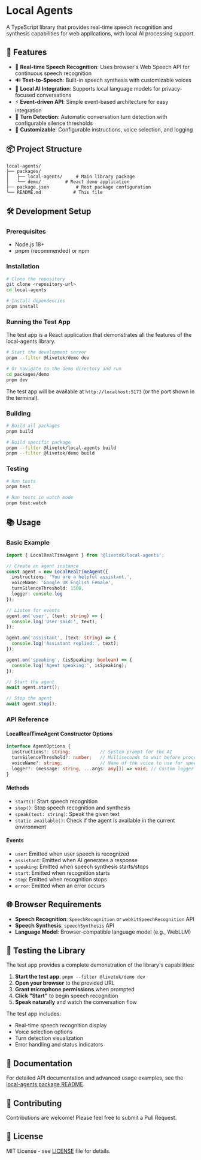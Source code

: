 # Local Agents

A TypeScript library that provides real-time speech recognition and synthesis capabilities for web applications, with local AI processing support.

## 🚀 Features

- 🎤 **Real-time Speech Recognition**: Uses browser's Web Speech API for continuous speech recognition
- 🔊 **Text-to-Speech**: Built-in speech synthesis with customizable voices
- 🤖 **Local AI Integration**: Supports local language models for privacy-focused conversations
- ⚡ **Event-driven API**: Simple event-based architecture for easy integration
- 🎯 **Turn Detection**: Automatic conversation turn detection with configurable silence thresholds
- 🎨 **Customizable**: Configurable instructions, voice selection, and logging

## 📦 Project Structure

```
local-agents/
├── packages/
│   ├── local-agents/     # Main library package
│   └── demo/         # React demo application
├── package.json          # Root package configuration
└── README.md            # This file
```

## 🛠️ Development Setup

### Prerequisites

- Node.js 18+ 
- pnpm (recommended) or npm

### Installation

```bash
# Clone the repository
git clone <repository-url>
cd local-agents

# Install dependencies
pnpm install
```

### Running the Test App

The test app is a React application that demonstrates all the features of the local-agents library.

```bash
# Start the development server
pnpm --filter @livetok/demo dev

# Or navigate to the demo directory and run
cd packages/demo
pnpm dev
```

The test app will be available at `http://localhost:5173` (or the port shown in the terminal).

### Building

```bash
# Build all packages
pnpm build

# Build specific package
pnpm --filter @livetok/local-agents build
pnpm --filter @livetok/demo build
```

### Testing

```bash
# Run tests
pnpm test

# Run tests in watch mode
pnpm test:watch
```

## 📚 Usage

### Basic Example

```typescript
import { LocalRealTimeAgent } from '@livetok/local-agents';

// Create an agent instance
const agent = new LocalRealTimeAgent({
  instructions: 'You are a helpful assistant.',
  voiceName: 'Google UK English Female',
  turnSilenceThreshold: 1500,
  logger: console.log
});

// Listen for events
agent.on('user', (text: string) => {
  console.log('User said:', text);
});

agent.on('assistant', (text: string) => {
  console.log('Assistant replied:', text);
});

agent.on('speaking', (isSpeaking: boolean) => {
  console.log('Agent speaking:', isSpeaking);
});

// Start the agent
await agent.start();

// Stop the agent
await agent.stop();
```

### API Reference

#### LocalRealTimeAgent Constructor Options

```typescript
interface AgentOptions {
  instructions?: string;           // System prompt for the AI
  turnSilenceThreshold?: number;   // Milliseconds to wait before processing turn
  voiceName?: string;              // Name of the voice to use for speech synthesis
  logger?: (message: string, ...args: any[]) => void; // Custom logger function
}
```

#### Methods

- `start()`: Start speech recognition
- `stop()`: Stop speech recognition and synthesis
- `speak(text: string)`: Speak the given text
- `static available()`: Check if the agent is available in the current environment

#### Events

- `user`: Emitted when user speech is recognized
- `assistant`: Emitted when AI generates a response
- `speaking`: Emitted when speech synthesis starts/stops
- `start`: Emitted when recognition starts
- `stop`: Emitted when recognition stops
- `error`: Emitted when an error occurs

## 🌐 Browser Requirements

- **Speech Recognition**: `SpeechRecognition` or `webkitSpeechRecognition` API
- **Speech Synthesis**: `speechSynthesis` API
- **Language Model**: Browser-compatible language model (e.g., WebLLM)

## 🧪 Testing the Library

The test app provides a complete demonstration of the library's capabilities:

1. **Start the test app**: `pnpm --filter @livetok/demo dev`
2. **Open your browser** to the provided URL
3. **Grant microphone permissions** when prompted
4. **Click "Start"** to begin speech recognition
5. **Speak naturally** and watch the conversation flow

The test app includes:
- Real-time speech recognition display
- Voice selection options
- Turn detection visualization
- Error handling and status indicators

## 📖 Documentation

For detailed API documentation and advanced usage examples, see the [local-agents package README](./packages/local-agents/README.md).

## 🤝 Contributing

Contributions are welcome! Please feel free to submit a Pull Request.

## 📄 License

MIT License - see [LICENSE](LICENSE) file for details. 